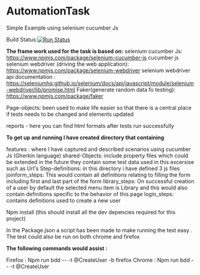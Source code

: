 # AutomationTask
Simple Example using selenium cucumber Js

Build Status:[![Run Status](https://api.shippable.com/projects/59b969cc8a029806001de73c/badge?branch=master)](https://app.shippable.com/github/Temi89/AutomationTask)


**The frame work used for the task is based on:** 
 selenium cucumber Js: https://www.npmjs.com/package/selenium-cucumber-js 
 cucumber js
 selenium webdriver (driving the web application): https://www.npmjs.com/package/selenium-webdriver
 selenium webdriver api documentation :  https://seleniumhq.github.io/selenium/docs/api/javascript/module/selenium-webdriver/lib/promise.html
 Faker(generate random data fo testing): https://www.npmjs.com/package/faker

Page-objects: been used to make life easier so that there is a central place if tests needs to be changed and elements updated

reports - here you can find html formats after tests run successfully

**To get up and running I have created directory that containing** 

features : where I have captured and described scenarios using cucumber Js (Gherkin language)
shared-Objects: include property files which could be extended in the future they contain some test data used in this excersise such as Url's 
Step-definitions: in this directory i have defined 3 js files
joinform_steps: This would contain all definitions relating to filling the form including first and last part of the form 
library_steps: On successful creation of a user by default the selected menu item is Library and this would also contain definitions specific to the behavior of this page 
login_steps: contains definitions used to create a new user 

Npm install (this should install all the dev depencies required for this project)

In the Package.json a script has been made to make running the test easy . The test could also be run on both chrome and firefox
 
**The following commands would assist :**
 
 Firefox : Npm run bdd -- -t @CreateUser -b firefox
 Chrome :  Npm run bdd -- -t @CreateUser 
 
 